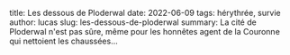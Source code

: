 title: Les dessous de Ploderwal
date: 2022-06-09
tags: hérythrée, survie
author: lucas
slug: les-dessous-de-ploderwal
summary: La cité de Ploderwal n'est pas sûre, même pour les honnêtes agent de la Couronne qui nettoient les chaussées…


